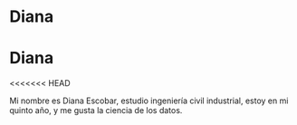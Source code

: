 # Diana
# Diana
<<<<<<< HEAD

Mi nombre es Diana Escobar, estudio ingeniería civil industrial, estoy en mi quinto año, y me gusta la ciencia de los datos.

